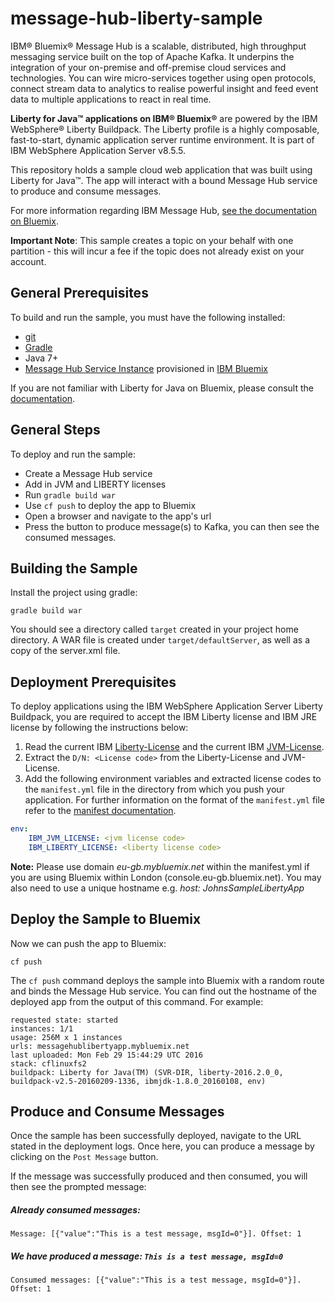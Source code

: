 # message-hub-liberty-sample
IBM® Bluemix® Message Hub is a scalable, distributed, high throughput messaging service built on the top of Apache Kafka. It underpins the integration of your on-premise and off-premise cloud services and technologies. You can wire micro-services together using open protocols, connect stream data to analytics to realise powerful insight and feed event data to multiple applications to react in real time.

**Liberty for Java™ applications on IBM® Bluemix®** are powered by the IBM WebSphere® Liberty Buildpack. The Liberty profile is a highly composable, fast-to-start, dynamic application server runtime environment. It is part of IBM WebSphere Application Server v8.5.5.

This repository holds a sample cloud web application that was built using Liberty for Java™. The app will interact with a bound Message Hub service to produce and consume messages.

For more information regarding IBM Message Hub, [see the documentation on Bluemix](https://www.ng.bluemix.net/docs/services/MessageHub/index.html).

__Important Note__: This sample creates a topic on your behalf with one partition - this will incur a fee if the topic does not already exist on your account.

## General Prerequisites
To build and run the sample, you must have the following installed:

* [git](https://git-scm.com/)
* [Gradle](https://gradle.org/)
* Java 7+
* [Message Hub Service Instance](https://console.ng.bluemix.net/catalog/services/message-hub/) provisioned in [IBM Bluemix](https://console.ng.bluemix.net/)

If you are not familiar with Liberty for Java on Bluemix, please consult the [documentation](https://console.ng.bluemix.net/docs/starters/liberty/index.html#liberty).

## General Steps
To deploy and run the sample:
* Create a Message Hub service
* Add in JVM and LIBERTY licenses
* Run `gradle build war`
* Use `cf push` to deploy the app to Bluemix
* Open a browser and navigate to the app's url
* Press the button to produce message(s) to Kafka, you can then see the consumed messages.

## Building the Sample
Install the project using gradle:
```shell
gradle build war
 ```

You should see a directory called `target` created in your project home directory. A WAR file is created under `target/defaultServer`, as well as a copy of the server.xml file.

## Deployment Prerequisites
To deploy applications using the IBM WebSphere Application Server Liberty Buildpack, you are required to accept the IBM Liberty license and IBM JRE license by following the instructions below:

1. Read the current IBM [Liberty-License][] and the current IBM [JVM-License][].
2. Extract the `D/N: <License code>` from the Liberty-License and JVM-License.
3. Add the following environment variables and extracted license codes to the `manifest.yml` file in the directory from which you push your application. For further information on the format of
the `manifest.yml` file refer to the [manifest documentation][].

```yaml
env:
    IBM_JVM_LICENSE: <jvm license code>
    IBM_LIBERTY_LICENSE: <liberty license code>
```

__Note:__ Please use domain *eu-gb.mybluemix.net* within the manifest.yml if you are using Bluemix within London (console.eu-gb.bluemix.net). You may also need to use a unique hostname e.g. *host: JohnsSampleLibertyApp*

## Deploy the Sample to Bluemix
Now we can push the app to Bluemix:
```shell
cf push
 ```

The `cf push` command deploys the sample into Bluemix with a random route and binds the Message Hub service. You can find out the hostname of the deployed app from the output of this command. For example:
```shell
requested state: started
instances: 1/1
usage: 256M x 1 instances
urls: messagehublibertyapp.mybluemix.net
last uploaded: Mon Feb 29 15:44:29 UTC 2016
stack: cflinuxfs2
buildpack: Liberty for Java(TM) (SVR-DIR, liberty-2016.2.0_0, buildpack-v2.5-20160209-1336, ibmjdk-1.8.0_20160108, env)
 ```

## Produce and Consume Messages
Once the sample has been successfully deployed, navigate to the URL stated in the deployment logs. Once here, you can produce a message by clicking on the `Post Message` button.

If the message was successfully produced and then consumed, you will then see the prompted message:

##### Already consumed messages:
```shell
Message: [{"value":"This is a test message, msgId=0"}]. Offset: 1
```

##### We have produced a message: ```This is a test message, msgId=0```
```shell
Consumed messages: [{"value":"This is a test message, msgId=0"}]. Offset: 1
```
 
[Liberty-License]: http://public.dhe.ibm.com/ibmdl/export/pub/software/websphere/wasdev/downloads/wlp/8.5.5.7/lafiles/runtime/en.html
[JVM-License]: http://www14.software.ibm.com/cgi-bin/weblap/lap.pl?la_formnum=&li_formnum=L-JWOD-9SYNCP&title=IBM%C2%AE+SDK%2C+Java+Technology+Edition%2C+Version+8.0&l=en
[manifest documentation]: http://docs.cloudfoundry.org/devguide/deploy-apps/manifest.html
